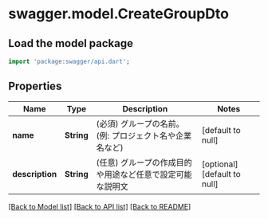 # swagger.model.CreateGroupDto

## Load the model package
```dart
import 'package:swagger/api.dart';
```

## Properties
Name | Type | Description | Notes
------------ | ------------- | ------------- | -------------
**name** | **String** | (必須) グループの名前。(例: プロジェクト名や企業名など) | [default to null]
**description** | **String** | (任意) グループの作成目的や用途など任意で設定可能な説明文 | [optional] [default to null]

[[Back to Model list]](../README.md#documentation-for-models) [[Back to API list]](../README.md#documentation-for-api-endpoints) [[Back to README]](../README.md)


